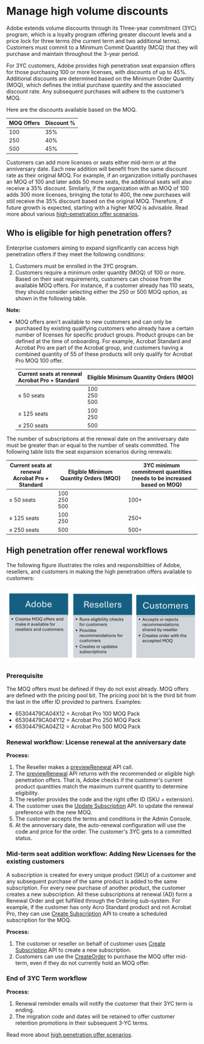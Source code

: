 # Manage high volume discounts

Adobe extends volume discounts through its Three-year commitment (3YC) program, which is a loyalty program offering greater discount levels and a price lock for three terms (the current term and two additional terms). Customers must commit to a Minimum Commit Quantity (MCQ) that they will purchase and maintain throughout the 3-year period.

For 3YC customers, Adobe provides high penetration seat expansion offers for those purchasing 100 or more licenses, with discounts of up to 45%. Additional discounts are determined based on the Minimum Order Quantity (MOQ), which defines the initial purchase quantity and the associated discount rate. Any subsequent purchases will adhere to the customer’s MOQ.

Here are the discounts available based on the MOQ.

| MOQ Offers | Discount % |
|------------|------------|
| 100        | 35%        |
| 250        | 40%        |
| 500        | 45%        |

Customers can add more licenses or seats either mid-term or at the anniversary date. Each new addition will benefit from the same discount rate as their original MOQ. For example, if an organization initially purchases an MOQ of 100 and later adds 50 more seats, the additional seats will also receive a 35% discount. Similarly, if the organization with an MOQ of 100 adds 300 more licenses, bringing the total to 400, the new purchases will still receive the 35% discount based on the original MOQ. Therefore, if future growth is expected, starting with a higher MOQ is advisable.
Read more about various [high-penetration offer scenarios](./high_pen_scenarios.md).

## Who is eligible for high penetration offers?

Enterprise customers aiming to expand significantly can access high penetration offers if they meet the following conditions:

1. Customers must be enrolled in the 3YC program.
2. Customers require a minimum order quantity (MOQ) of 100 or more. Based on their seat requirements, customers can choose from the available MOQ offers. For instance, if a customer already has 110 seats, they should consider selecting either the 250 or 500 MOQ option, as shown in the following table.

**Note:**

- MOQ offers aren't available to new customers and can only be purchased by existing qualifying customers who already have a certain number of licenses for specific product groups. Product groups can be defined at the time of onboarding. For example, Acrobat Standard and Acrobat Pro are part of the Acrobat group, and customers having a combined quantity of 55 of these products will only qualify for Acrobat Pro MOQ 100 offer.

    | Current seats at renewal <br/> Acrobat Pro + Standard|Eligible Minimum Quantity Orders (MQO)  |
    |--|--|
    |$\le$ 50 seats| 100 <br /> 250 <br /> 500|
    |$\le$ 125 seats|100 <br /> 250  |
    |$\le$ 250 seats |500 |

The number of subscriptions at the renewal date on the anniversary date must be greater than or equal to the number of seats committed. The following table lists the seat expansion scenarios during renewals:

| Current seats at renewal <br/> Acrobat Pro + Standard|Eligible Minimum Quantity Orders (MQO)  |3YC minimum commitment quantities <br /> (needs to be increased based on MOQ) |
|--|--|--|
|$\le$ 50 seats| 100 <br /> 250 <br /> 500| 100+ |
|$\le$ 125 seats|100 <br /> 250  | 250+ |
|$\le$ 250 seats |500 | 500+|

## High penetration offer renewal workflows

The following figure illustrates the roles and responsibilities of Adobe, resellers, and customers in making the high penetration offers available to customers:

![Roles and responsibilities](../image/high_pen_responsibilities.png)

### Prerequisite

The MOQ offers must be defined if they do not exist already. MOQ offers are defined with the pricing pool bit. The pricing pool bit is the third bit from the last in the offer ID provided to partners. Examples:

- 65304479CA04X12 = Acrobat Pro 100 MOQ Pack
- 65304479CA04Y12 = Acrobat Pro 250 MOQ Pack
- 65304479CA04Z12 = Acrobat Pro 500 MOQ Pack

### Renewal workflow: License renewal at the anniversary date

**Process:**

1. The Reseller makes a [previewRenewal](./high_pen_apis.md#preview-renewal-offers) API call.
2. The [previewRenewal](./high_pen_apis.md#preview-renewal-offers) API returns with the recommended or eligible high penetration offers. That is, Adobe checks if the customer's current product quantities match the maximum current quantity to determine eligibility.
3. The reseller provides the code and the right offer ID (SKU + extension).
4. The customer uses the [Update Subscription](./high_pen_apis.md#update-subscription) API.
to update the renewal preference with the new MOQ.
5. The customer accepts the terms and conditions in the Admin Console.
6. At the annoversary date, the auto-renewal configuration will use the code and price for the order. The customer's 3YC gets to a committed status.

### Mid-term seat addition workflow: Adding New Licenses for the existing customers

A subscription is created for every unique product (SKU) of a customer and any subsequent purchase of the same product is added to the same subscription. For every new purchase of another product, the customer creates a new subscription. All these subscriptions at renewal (AD) form a Renewal Order and get fulfilled through the Ordering sub-system. For example, if the customer has only Acro Standard product and not Acrobat Pro, they can use [Create Subscription](./high_pen_apis.md#create-subscription) API to create a scheduled subscription for the MOQ.

**Process:**

1. The customer or reseller on behalf of customer uses [Create Subscription](./high_pen_apis.md#create-subscription) API to create a new subscription.
2. Customers can use the [CreateOrder](../order_management/create_order.md) to purchase the MOQ offer mid-term, even if they do not currently hold an MOQ offer.

### End of 3YC Term workflow

**Process:**

1. Renewal reminder emails will notify the customer that their 3YC term is ending.
2. The migration code and dates will be retained to offer customer retention promotions in their subsequent 3-YC terms.

Read more about [high penetration offer scenarios](./high_pen_scenarios.md).

